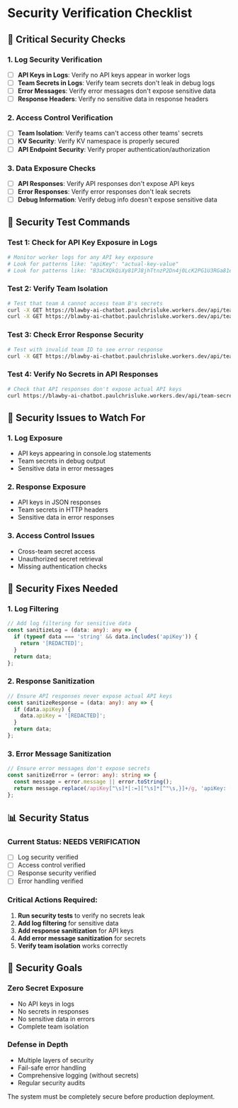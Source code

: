 # Security Verification Checklist

## 🔐 Critical Security Checks

### **1. Log Security Verification**
- [ ] **API Keys in Logs**: Verify no API keys appear in worker logs
- [ ] **Team Secrets in Logs**: Verify team secrets don't leak in debug logs
- [ ] **Error Messages**: Verify error messages don't expose sensitive data
- [ ] **Response Headers**: Verify no sensitive data in response headers

### **2. Access Control Verification**
- [ ] **Team Isolation**: Verify teams can't access other teams' secrets
- [ ] **KV Security**: Verify KV namespace is properly secured
- [ ] **API Endpoint Security**: Verify proper authentication/authorization

### **3. Data Exposure Checks**
- [ ] **API Responses**: Verify API responses don't expose API keys
- [ ] **Error Responses**: Verify error responses don't leak secrets
- [ ] **Debug Information**: Verify debug info doesn't expose sensitive data

## 🧪 Security Test Commands

### **Test 1: Check for API Key Exposure in Logs**
```bash
# Monitor worker logs for any API key exposure
# Look for patterns like: "apiKey": "actual-key-value"
# Look for patterns like: "B3aCXQkQiXy81PJ8jhTtnzP2Dn4j0LcK2PG1U3RGa81e67e2"
```

### **Test 2: Verify Team Isolation**
```bash
# Test that team A cannot access team B's secrets
curl -X GET https://blawby-ai-chatbot.paulchrisluke.workers.dev/api/team-secrets/01jq70jnstyfzevc6423czh50e
curl -X GET https://blawby-ai-chatbot.paulchrisluke.workers.dev/api/team-secrets/01K0TNGNKTM4Q0AG0XF0A8ST0Q
```

### **Test 3: Check Error Response Security**
```bash
# Test with invalid team ID to see error response
curl -X GET https://blawby-ai-chatbot.paulchrisluke.workers.dev/api/team-secrets/invalid-team-id
```

### **Test 4: Verify No Secrets in API Responses**
```bash
# Check that API responses don't expose actual API keys
curl https://blawby-ai-chatbot.paulchrisluke.workers.dev/api/team-secrets/01jq70jnstyfzevc6423czh50e
```

## 🚨 Security Issues to Watch For

### **1. Log Exposure**
- API keys appearing in console.log statements
- Team secrets in debug output
- Sensitive data in error messages

### **2. Response Exposure**
- API keys in JSON responses
- Team secrets in HTTP headers
- Sensitive data in error responses

### **3. Access Control Issues**
- Cross-team secret access
- Unauthorized secret retrieval
- Missing authentication checks

## 🔧 Security Fixes Needed

### **1. Log Filtering**
```typescript
// Add log filtering for sensitive data
const sanitizeLog = (data: any): any => {
  if (typeof data === 'string' && data.includes('apiKey')) {
    return '[REDACTED]';
  }
  return data;
};
```

### **2. Response Sanitization**
```typescript
// Ensure API responses never expose actual API keys
const sanitizeResponse = (data: any): any => {
  if (data.apiKey) {
    data.apiKey = '[REDACTED]';
  }
  return data;
};
```

### **3. Error Message Sanitization**
```typescript
// Ensure error messages don't expose secrets
const sanitizeError = (error: any): string => {
  const message = error.message || error.toString();
  return message.replace(/apiKey["\s]*[:=]["\s]*[^"\s,}]+/g, 'apiKey: [REDACTED]');
};
```

## 📊 Security Status

### **Current Status: NEEDS VERIFICATION**
- [ ] Log security verified
- [ ] Access control verified
- [ ] Response security verified
- [ ] Error handling verified

### **Critical Actions Required:**
1. **Run security tests** to verify no secrets leak
2. **Add log filtering** for sensitive data
3. **Add response sanitization** for API keys
4. **Add error message sanitization** for secrets
5. **Verify team isolation** works correctly

## 🎯 Security Goals

### **Zero Secret Exposure**
- No API keys in logs
- No secrets in responses
- No sensitive data in errors
- Complete team isolation

### **Defense in Depth**
- Multiple layers of security
- Fail-safe error handling
- Comprehensive logging (without secrets)
- Regular security audits

The system must be completely secure before production deployment. 